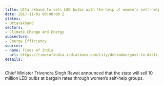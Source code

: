```yaml
---
title: Uttarakhand to sell LED bulbs with the help of women's self-help groups
date: 2017-11-01 00:00:00 Z
states:
- Uttarakhand
sectors:
- Climate Change and Energy
subsectors:
- Energy Efficiency
sources:
- name: Times of India
  url: https://timesofindia.indiatimes.com/city/dehradun/govt-to-distribute-1-cr-led-bulbs-to-households/articleshow/62073706.cms
details: 
---
```


Chief Minister Trivendra Singh Rawat announced that the state will sell 10 million LED bulbs at bargain rates through women’s self-help groups. 
